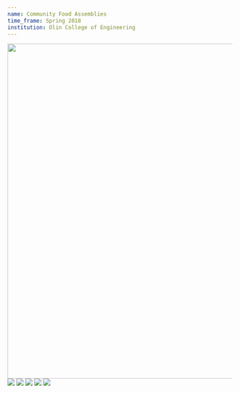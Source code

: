 ```yaml
---
name: Community Food Assemblies
time_frame: Spring 2018
institution: Olin College of Engineering
---
```

<div class="oohbaby">
  <a target="_blank" href="/imgs/uocd_project_poster.png"><img width="750" src="/imgs/uocd_project_poster.png"></a>
</div>

<div class="oohbaby">
  <a target="_blank" href="/imgs/uocd_personaposter.png"><img class="quint_p" src="/imgs/uocd_personaposter.png"></a>
  <a target="_blank" href="/imgs/uocd_interaction.png"><img class="quint_p" src="/imgs/uocd_interaction.png"></a>
  <a target="_blank" href="/imgs/uocd_requirements.png"><img class="quint_p" src="/imgs/uocd_requirements.png"></a>
  <a target="_blank" href="/imgs/uocd_specifications.png"><img class="quint_p" src="/imgs/uocd_specifications.png"></a>
  <a target="_blank" href="/imgs/uocd_journey.png"><img class="quint_p" src="/imgs/uocd_journey.png"></a>
</div>

